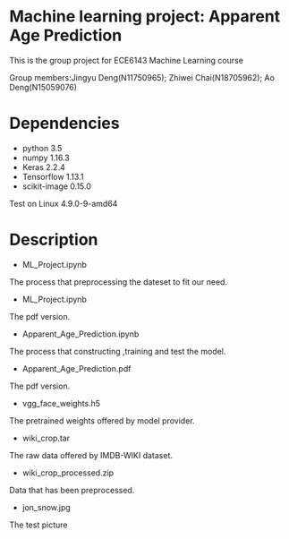 # Machine learning project: Apparent Age Prediction

This is the group project for ECE6143 Machine Learning course

Group members:Jingyu Deng(N11750965); Zhiwei Chai(N18705962); Ao Deng(N15059076)

# Dependencies
- python 3.5
- numpy 1.16.3
- Keras 2.2.4
- Tensorflow 1.13.1
- scikit-image 0.15.0

Test on Linux 4.9.0-9-amd64

# Description
- ML_Project.ipynb

The process that preprocessing the dateset to fit our need.

- ML_Project.ipynb

The pdf version.

- Apparent_Age_Prediction.ipynb

The process that constructing ,training and test the model.

- Apparent_Age_Prediction.pdf

The pdf version.

- vgg_face_weights.h5

The pretrained weights offered by model provider.

- wiki_crop.tar

The raw data offered by IMDB-WIKI dataset.

- wiki_crop_processed.zip

Data that has been preprocessed.

- jon_snow.jpg

The test picture
